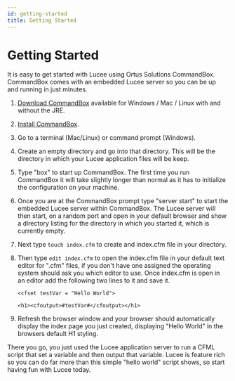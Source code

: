 ```yaml
---
id: getting-started
title: Getting Started
---
```


# Getting Started

It is easy to get started with Lucee using Ortus Solutions CommandBox. CommandBox comes with an embedded Lucee server so you can be up and running in just minutes.

1. [Download CommandBox](http://integration.stg.ortussolutions.com/artifacts/ortussolutions/commandbox/2.0.0/) available for Windows / Mac / Linux with and without the JRE.
2. [Install CommandBox](http://ortus.gitbooks.io/commandbox-documentation/content/setup/installation.html).
3. Go to a terminal (Mac/Linux) or command prompt (Windows).
4. Create an empty directory and go into that directory. This will be the directory in which your Lucee application files will be keep.
5. Type "box" to start up CommandBox. The first time you run CommandBox it will take slightly longer than normal as it has to initialize the configuration on your machine. 
6. Once you are at the CommandBox prompt type "server start" to start the embedded Lucee server within CommandBox. The Lucee server will then start, on a random port and open in your default browser and show a directory listing for the directory in which you started it, which is currently empty.
7. Next type ```touch index.cfm``` to create and index.cfm file in your directory.
8. Then type ```edit index.cfm``` to open the index.cfm file in your default text editor for ".cfm" files, if you don't have one assigned the operating system should ask you which editor to use. Once index.cfm is open in an editor add the following two lines to it and save it.

    ```<cfset testVar = "Hello World">```
    
    ```<h1><cfoutput>#testVar#</cfoutput></h1>```

9. Refresh the browser window and your browser should automatically display the index page you just created, displaying "Hello World" in the browsers default H1 styling.

There you go, you just used the Lucee application server to run a CFML script that set a variable and then output that variable. Lucee is feature rich so you can do far more than this simple "hello world" script shows, so start having fun with Lucee today.